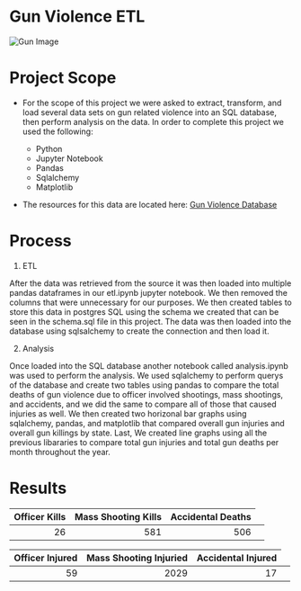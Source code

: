 # Gun Violence ETL

![Gun Image](https://storage.googleapis.com/kaggle-datasets-images/455/925/944efec6f9c143560a4a8f5ff8efbf59/dataset-cover.jpg)


# Project Scope

* For the scope of this project we were asked to extract, transform, and load several data sets on gun related violence into an SQL database, then perform analysis on the data. In order to complete this project we used the following:
    - Python
    - Jupyter Notebook
    - Pandas
    - Sqlalchemy
    - Matplotlib
    
* The resources for this data are located here:
  [Gun Violence Database](https://www.kaggle.com/gunviolencearchive/gun-violence-database)


# Process
1. ETL

After the data was retrieved from the source it was then loaded into multiple pandas dataframes in our etl.ipynb jupyter notebook. We then removed the columns that were unnecessary for our purposes. We then created tables to store this data in postgres SQL using the schema we created that can be seen in the schema.sql file in this project. The data was then loaded into the database using sqlsalchemy to create the connection and then load it. 

2. Analysis

Once loaded into the SQL database another notebook called analysis.ipynb was used to perform the analysis. We used sqlalchemy to perform querys of the database and create two tables using pandas to compare the total deaths of gun violence due to officer involved shootings, mass shootings, and accidents, and we did the same to compare all of those that caused injuries as well. We then created two horizonal bar graphs using sqlalchemy, pandas, and matplotlib that compared overall gun injuries and overall gun killings by state. Last, We created line graphs using all the previous libararies to compare total gun injuries and total gun deaths per month throughout the year.


# Results

<table class="table table-bordered table-hover table-condensed">
<thead><tr><th title="Field #1">Officer Kills</th>
<th title="Field #2">Mass Shooting Kills</th>
<th title="Field #3">Accidental Deaths</th>
</tr></thead>
<tbody><tr>
<td align="right">26</td>
<td align="right">581</td>
<td align="right">506</td>
<td> </td>
</tr>
</tbody></table>


<table class="table table-bordered table-hover table-condensed">
<thead><tr><th title="Field #1">Officer Injured</th>
<th title="Field #2">Mass Shooting Injuried</th>
<th title="Field #3">Accidental Injured</th>
</tr></thead>
<tbody><tr>
<td align="right">59</td>
<td align="right">2029</td>
<td align="right">17</td>
<td> </td>
</tr>
</tbody></table>
